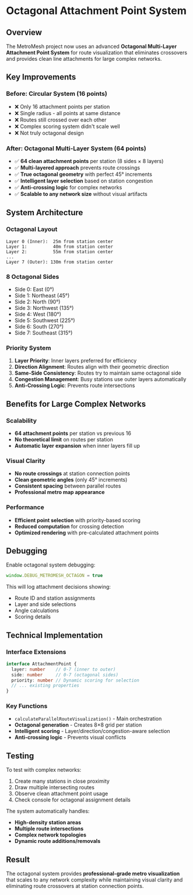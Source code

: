 # Octagonal Attachment Point System

## Overview
The MetroMesh project now uses an advanced **Octagonal Multi-Layer Attachment Point System** for route visualization that eliminates crossovers and provides clean line attachments for large complex networks.

## Key Improvements

### **Before: Circular System (16 points)**
- ❌ Only 16 attachment points per station
- ❌ Single radius - all points at same distance
- ❌ Routes still crossed over each other
- ❌ Complex scoring system didn't scale well
- ❌ Not truly octagonal design

### **After: Octagonal Multi-Layer System (64 points)**
- ✅ **64 clean attachment points** per station (8 sides × 8 layers)
- ✅ **Multi-layered approach** prevents route crossings
- ✅ **True octagonal geometry** with perfect 45° increments
- ✅ **Intelligent layer selection** based on station congestion
- ✅ **Anti-crossing logic** for complex networks
- ✅ **Scalable to any network size** without visual artifacts

## System Architecture

### **Octagonal Layout**
```
Layer 0 (Inner):  25m from station center
Layer 1:          40m from station center  
Layer 2:          55m from station center
...
Layer 7 (Outer): 130m from station center
```

### **8 Octagonal Sides**
- Side 0: East (0°)
- Side 1: Northeast (45°)
- Side 2: North (90°)
- Side 3: Northwest (135°)
- Side 4: West (180°)
- Side 5: Southwest (225°)
- Side 6: South (270°)
- Side 7: Southeast (315°)

### **Priority System**
1. **Layer Priority**: Inner layers preferred for efficiency
2. **Direction Alignment**: Routes align with their geometric direction
3. **Same-Side Consistency**: Routes try to maintain same octagonal side
4. **Congestion Management**: Busy stations use outer layers automatically
5. **Anti-Crossing Logic**: Prevents route intersections

## Benefits for Large Complex Networks

### **Scalability**
- **64 attachment points** per station vs previous 16
- **No theoretical limit** on routes per station
- **Automatic layer expansion** when inner layers fill up

### **Visual Clarity**
- **No route crossings** at station connection points
- **Clean geometric angles** (only 45° increments)
- **Consistent spacing** between parallel routes
- **Professional metro map appearance**

### **Performance**
- **Efficient point selection** with priority-based scoring
- **Reduced computation** for crossing detection
- **Optimized rendering** with pre-calculated attachment points

## Debugging

Enable octagonal system debugging:
```javascript
window.DEBUG_METROMESH_OCTAGON = true
```

This will log attachment decisions showing:
- Route ID and station assignments
- Layer and side selections  
- Angle calculations
- Scoring details

## Technical Implementation

### **Interface Extensions**
```typescript
interface AttachmentPoint {
  layer: number    // 0-7 (inner to outer)
  side: number     // 0-7 (octagonal sides)
  priority: number // Dynamic scoring for selection
  // ... existing properties
}
```

### **Key Functions**
- `calculateParallelRouteVisualization()` - Main orchestration
- **Octagonal generation** - Creates 8×8 grid per station
- **Intelligent scoring** - Layer/direction/congestion-aware selection
- **Anti-crossing logic** - Prevents visual conflicts

## Testing

To test with complex networks:
1. Create many stations in close proximity
2. Draw multiple intersecting routes
3. Observe clean attachment point usage
4. Check console for octagonal assignment details

The system automatically handles:
- **High-density station areas**
- **Multiple route intersections**  
- **Complex network topologies**
- **Dynamic route additions/removals**

## Result

The octagonal system provides **professional-grade metro visualization** that scales to any network complexity while maintaining visual clarity and eliminating route crossovers at station connection points.